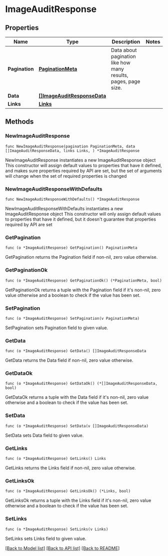 # ImageAuditResponse

## Properties

Name | Type | Description | Notes
------------ | ------------- | ------------- | -------------
**Pagination** | [**PaginationMeta**](PaginationMeta.md) | Data about pagination like how many results, pages, page size. | 
**Data** | [**[]ImageAuditResponseData**](ImageAuditResponseData.md) |  | 
**Links** | [**Links**](Links.md) |  | 

## Methods

### NewImageAuditResponse

`func NewImageAuditResponse(pagination PaginationMeta, data []ImageAuditResponseData, links Links, ) *ImageAuditResponse`

NewImageAuditResponse instantiates a new ImageAuditResponse object
This constructor will assign default values to properties that have it defined,
and makes sure properties required by API are set, but the set of arguments
will change when the set of required properties is changed

### NewImageAuditResponseWithDefaults

`func NewImageAuditResponseWithDefaults() *ImageAuditResponse`

NewImageAuditResponseWithDefaults instantiates a new ImageAuditResponse object
This constructor will only assign default values to properties that have it defined,
but it doesn't guarantee that properties required by API are set

### GetPagination

`func (o *ImageAuditResponse) GetPagination() PaginationMeta`

GetPagination returns the Pagination field if non-nil, zero value otherwise.

### GetPaginationOk

`func (o *ImageAuditResponse) GetPaginationOk() (*PaginationMeta, bool)`

GetPaginationOk returns a tuple with the Pagination field if it's non-nil, zero value otherwise
and a boolean to check if the value has been set.

### SetPagination

`func (o *ImageAuditResponse) SetPagination(v PaginationMeta)`

SetPagination sets Pagination field to given value.


### GetData

`func (o *ImageAuditResponse) GetData() []ImageAuditResponseData`

GetData returns the Data field if non-nil, zero value otherwise.

### GetDataOk

`func (o *ImageAuditResponse) GetDataOk() (*[]ImageAuditResponseData, bool)`

GetDataOk returns a tuple with the Data field if it's non-nil, zero value otherwise
and a boolean to check if the value has been set.

### SetData

`func (o *ImageAuditResponse) SetData(v []ImageAuditResponseData)`

SetData sets Data field to given value.


### GetLinks

`func (o *ImageAuditResponse) GetLinks() Links`

GetLinks returns the Links field if non-nil, zero value otherwise.

### GetLinksOk

`func (o *ImageAuditResponse) GetLinksOk() (*Links, bool)`

GetLinksOk returns a tuple with the Links field if it's non-nil, zero value otherwise
and a boolean to check if the value has been set.

### SetLinks

`func (o *ImageAuditResponse) SetLinks(v Links)`

SetLinks sets Links field to given value.



[[Back to Model list]](../README.md#documentation-for-models) [[Back to API list]](../README.md#documentation-for-api-endpoints) [[Back to README]](../README.md)



